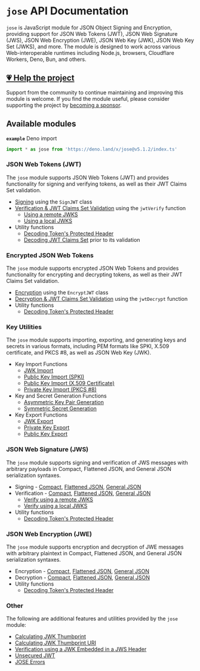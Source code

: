 # `jose` API Documentation

`jose` is JavaScript module for JSON Object Signing and Encryption, providing support for JSON Web Tokens (JWT), JSON Web Signature (JWS), JSON Web Encryption (JWE), JSON Web Key (JWK), JSON Web Key Set (JWKS), and more. The module is designed to work across various Web-interoperable runtimes including Node.js, browsers, Cloudflare Workers, Deno, Bun, and others.

## [💗 Help the project](https://github.com/sponsors/panva)

Support from the community to continue maintaining and improving this module is welcome. If you find the module useful, please consider supporting the project by [becoming a sponsor](https://github.com/sponsors/panva).

## Available modules

**`example`** Deno import
```js
import * as jose from 'https://deno.land/x/jose@v5.1.2/index.ts'
```

### JSON Web Tokens (JWT)

The `jose` module supports JSON Web Tokens (JWT) and provides functionality for signing and verifying tokens, as well as their JWT Claims Set validation.

- [Signing](https://github.com/panva/jose/blob/v5.1.2/docs/classes/jwt_sign.SignJWT.md) using the `SignJWT` class
- [Verification & JWT Claims Set Validation](https://github.com/panva/jose/blob/v5.1.2/docs/functions/jwt_verify.jwtVerify.md) using the `jwtVerify` function
  - [Using a remote JWKS](https://github.com/panva/jose/blob/v5.1.2/docs/functions/jwks_remote.createRemoteJWKSet.md)
  - [Using a local JWKS](https://github.com/panva/jose/blob/v5.1.2/docs/functions/jwks_local.createLocalJWKSet.md)
- Utility functions
  - [Decoding Token's Protected Header](https://github.com/panva/jose/blob/v5.1.2/docs/functions/util_decode_protected_header.decodeProtectedHeader.md)
  - [Decoding JWT Claims Set](https://github.com/panva/jose/blob/v5.1.2/docs/functions/util_decode_jwt.decodeJwt.md) prior to its validation

### Encrypted JSON Web Tokens

The `jose` module supports encrypted JSON Web Tokens and provides functionality for encrypting and decrypting tokens, as well as their JWT Claims Set validation.

- [Encryption](https://github.com/panva/jose/blob/v5.1.2/docs/classes/jwt_encrypt.EncryptJWT.md) using the `EncryptJWT` class
- [Decryption & JWT Claims Set Validation](https://github.com/panva/jose/blob/v5.1.2/docs/functions/jwt_decrypt.jwtDecrypt.md) using the `jwtDecrypt` function
- Utility functions
  - [Decoding Token's Protected Header](https://github.com/panva/jose/blob/v5.1.2/docs/functions/util_decode_protected_header.decodeProtectedHeader.md)

### Key Utilities

The `jose` module supports importing, exporting, and generating keys and secrets in various formats, including PEM formats like SPKI, X.509 certificate, and PKCS #8, as well as JSON Web Key (JWK).

- Key Import Functions
  - [JWK Import](https://github.com/panva/jose/blob/v5.1.2/docs/functions/key_import.importJWK.md)
  - [Public Key Import (SPKI)](https://github.com/panva/jose/blob/v5.1.2/docs/functions/key_import.importSPKI.md)
  - [Public Key Import (X.509 Certificate)](https://github.com/panva/jose/blob/v5.1.2/docs/functions/key_import.importX509.md)
  - [Private Key Import (PKCS #8)](https://github.com/panva/jose/blob/v5.1.2/docs/functions/key_import.importPKCS8.md)
- Key and Secret Generation Functions
  - [Asymmetric Key Pair Generation](https://github.com/panva/jose/blob/v5.1.2/docs/functions/key_generate_key_pair.generateKeyPair.md)
  - [Symmetric Secret Generation](https://github.com/panva/jose/blob/v5.1.2/docs/functions/key_generate_secret.generateSecret.md)
- Key Export Functions
  - [JWK Export](https://github.com/panva/jose/blob/v5.1.2/docs/functions/key_export.exportJWK.md)
  - [Private Key Export](https://github.com/panva/jose/blob/v5.1.2/docs/functions/key_export.exportPKCS8.md)
  - [Public Key Export](https://github.com/panva/jose/blob/v5.1.2/docs/functions/key_export.exportSPKI.md)

### JSON Web Signature (JWS)

The `jose` module supports signing and verification of JWS messages with arbitrary payloads in Compact, Flattened JSON, and General JSON serialization syntaxes.

- Signing - [Compact](https://github.com/panva/jose/blob/v5.1.2/docs/classes/jws_compact_sign.CompactSign.md), [Flattened JSON](https://github.com/panva/jose/blob/v5.1.2/docs/classes/jws_flattened_sign.FlattenedSign.md), [General JSON](https://github.com/panva/jose/blob/v5.1.2/docs/classes/jws_general_sign.GeneralSign.md)
- Verification - [Compact](https://github.com/panva/jose/blob/v5.1.2/docs/functions/jws_compact_verify.compactVerify.md), [Flattened JSON](https://github.com/panva/jose/blob/v5.1.2/docs/functions/jws_flattened_verify.flattenedVerify.md), [General JSON](https://github.com/panva/jose/blob/v5.1.2/docs/functions/jws_general_verify.generalVerify.md)
  - [Verify using a remote JWKS](https://github.com/panva/jose/blob/v5.1.2/docs/functions/jwks_remote.createRemoteJWKSet.md)
  - [Verify using a local JWKS](https://github.com/panva/jose/blob/v5.1.2/docs/functions/jwks_local.createLocalJWKSet.md)
- Utility functions
  - [Decoding Token's Protected Header](https://github.com/panva/jose/blob/v5.1.2/docs/functions/util_decode_protected_header.decodeProtectedHeader.md)

### JSON Web Encryption (JWE)

The `jose` module supports encryption and decryption of JWE messages with arbitrary plaintext in Compact, Flattened JSON, and General JSON serialization syntaxes.

- Encryption - [Compact](https://github.com/panva/jose/blob/v5.1.2/docs/classes/jwe_compact_encrypt.CompactEncrypt.md), [Flattened JSON](https://github.com/panva/jose/blob/v5.1.2/docs/classes/jwe_flattened_encrypt.FlattenedEncrypt.md), [General JSON](https://github.com/panva/jose/blob/v5.1.2/docs/classes/jwe_general_encrypt.GeneralEncrypt.md)
- Decryption - [Compact](https://github.com/panva/jose/blob/v5.1.2/docs/functions/jwe_compact_decrypt.compactDecrypt.md), [Flattened JSON](https://github.com/panva/jose/blob/v5.1.2/docs/functions/jwe_flattened_decrypt.flattenedDecrypt.md), [General JSON](https://github.com/panva/jose/blob/v5.1.2/docs/functions/jwe_general_decrypt.generalDecrypt.md)
- Utility functions
  - [Decoding Token's Protected Header](https://github.com/panva/jose/blob/v5.1.2/docs/functions/util_decode_protected_header.decodeProtectedHeader.md)

### Other

The following are additional features and utilities provided by the `jose` module:

- [Calculating JWK Thumbprint](https://github.com/panva/jose/blob/v5.1.2/docs/functions/jwk_thumbprint.calculateJwkThumbprint.md)
- [Calculating JWK Thumbprint URI](https://github.com/panva/jose/blob/v5.1.2/docs/functions/jwk_thumbprint.calculateJwkThumbprintUri.md)
- [Verification using a JWK Embedded in a JWS Header](https://github.com/panva/jose/blob/v5.1.2/docs/functions/jwk_embedded.EmbeddedJWK.md)
- [Unsecured JWT](https://github.com/panva/jose/blob/v5.1.2/docs/classes/jwt_unsecured.UnsecuredJWT.md)
- [JOSE Errors](https://github.com/panva/jose/blob/v5.1.2/docs/modules/util_errors.md)
